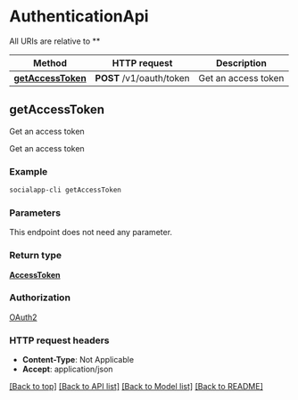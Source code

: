 # AuthenticationApi

All URIs are relative to **

Method | HTTP request | Description
------------- | ------------- | -------------
[**getAccessToken**](AuthenticationApi.md#getAccessToken) | **POST** /v1/oauth/token | Get an access token



## getAccessToken

Get an access token

Get an access token

### Example

```bash
socialapp-cli getAccessToken
```

### Parameters

This endpoint does not need any parameter.

### Return type

[**AccessToken**](AccessToken.md)

### Authorization

[OAuth2](../README.md#OAuth2)

### HTTP request headers

- **Content-Type**: Not Applicable
- **Accept**: application/json

[[Back to top]](#) [[Back to API list]](../README.md#documentation-for-api-endpoints) [[Back to Model list]](../README.md#documentation-for-models) [[Back to README]](../README.md)

